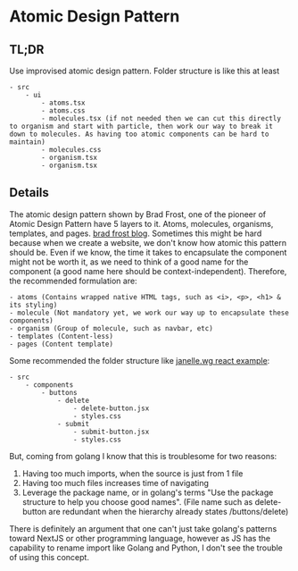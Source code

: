 # Atomic Design Pattern

## TL;DR

Use improvised atomic design pattern.
Folder structure is like this at least

```
- src
    - ui
        - atoms.tsx
        - atoms.css
        - molecules.tsx (if not needed then we can cut this directly to organism and start with particle, then work our way to break it down to molecules. As having too atomic components can be hard to maintain)
        - molecules.css
        - organism.tsx
        - organism.tsx
```

## Details

The atomic design pattern shown by Brad Frost, one of the pioneer of Atomic Design Pattern
have 5 layers to it. Atoms, molecules, organisms, templates, and pages.
[brad frost blog](https://atomicdesign.bradfrost.com/chapter-2). Sometimes this might be hard because when we create a website, we don't know how atomic this pattern should be. Even if we know, the time it takes to encapsulate the component might not be worth it, as we need to think of a good name for the component (a good name here should be context-independent). Therefore, the recommended formulation are:

```
- atoms (Contains wrapped native HTML tags, such as <i>, <p>, <h1> & its styling)
- molecule (Not mandatory yet, we work our way up to encapsulate these components)
- organism (Group of molecule, such as navbar, etc)
- templates (Content-less)
- pages (Content template)
```

Some recommended the folder structure like [janelle.wg react example](https://medium.com/@janelle.wg/atomic-design-pattern-how-to-structure-your-react-application-2bb4d9ca5f97):

```
- src
    - components
        - buttons
            - delete
                - delete-button.jsx
                - styles.css
            - submit
                - submit-button.jsx
                - styles.css
```

But, coming from golang I know that this is troublesome for two reasons:

1. Having too much imports, when the source is just from 1 file
2. Having too much files increases time of navigating
3. Leverage the package name, or in golang's terms "Use the package structure to help you choose good names". (File name such as delete-button are redundant when the hierarchy already states /buttons/delete)

There is definitely an argument that one can't just take golang's patterns toward NextJS or other programming language, however as JS has the capability to rename import like Golang and Python, I don't see the trouble of using this concept.
